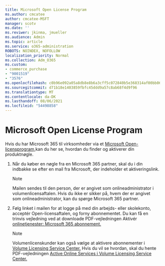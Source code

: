```yaml
---
title: Microsoft Open License Program
ms.author: cmcatee
author: cmcatee-MSFT
manager: scotv
ms.date: ''
ms.reviwer: jkinma, jmueller
ms.audience: Admin
ms.topic: article
ms.service: o365-administration
ROBOTS: NOINDEX, NOFOLLOW
localization_priority: Normal
ms.collection: Adm_O365
ms.custom:
- commerce_purchase
- "9001519"
- "3576"
ms.openlocfilehash: c0b96e092a05a8db8e8b6a3cff5c072840b5e368314af00bb065e03149df6b60
ms.sourcegitcommit: d71b18e1403859fbfc45ddd9a57c8ab68f4d9f96
ms.translationtype: MT
ms.contentlocale: da-DK
ms.lasthandoff: 08/06/2021
ms.locfileid: "54498858"
---
```

# <a name="microsoft-open-license-program"></a>Microsoft Open License Program

Hvis du har Microsoft 365 til virksomheder via et [Microsoft Open-licensprogram,](https://go.microsoft.com/fwlink/p/?LinkID=613298)kan du her se, hvordan du finder og aktiverer din produktnøgle.

1. Når du køber en nøgle fra en Microsoft 365 partner, skal du i din indbakke se efter en mail fra Microsoft, der indeholder et aktiveringslink.

    > [!NOTE]
    > Mailen sendes til den person, der er angivet som onlineadministrator i volumenlicensaftalen. Hvis du ikke er sikker på, hvem der er angivet som onlineadministrator, kan du spørge Microsoft 365 partner.
1. Følg linket i mailen for at logge på med din arbejds- eller skolekonto, acceptér Open-licensaftalen, og forny abonnementet. Du kan få en trinvis vejledning ved at downloade PDF-vejledningen Aktivér [onlinetjenester: Microsoft 365 abonnement.](https://go.microsoft.com/fwlink/p/?LinkId=618100)

    > [!NOTE]
    > Volumenlicenskunder kan også vælge at aktivere abonnementer i [Volume Licensing Service Center.](https://go.microsoft.com/fwlink/p/?LinkID=282016) Hvis du vil se hvordan, skal du hente PDF-vejledningen [Active Online Services i Volume Licensing Service Center.](https://go.microsoft.com/fwlink/p/?LinkId=618096)